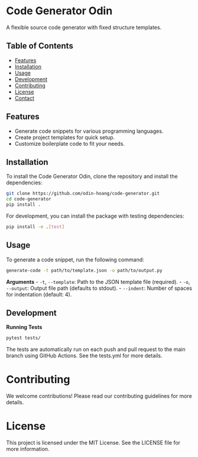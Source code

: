 # Code Generator Odin

A flexible source code generator with fixed structure templates.

## Table of Contents

- [Features](#features)
- [Installation](#installation)
- [Usage](#usage)
- [Development](#development)
- [Contributing](#contributing)
- [License](#license)
- [Contact](#contact)

## Features

- Generate code snippets for various programming languages.
- Create project templates for quick setup.
- Customize boilerplate code to fit your needs.

## Installation

To install the Code Generator Odin, clone the repository and install the dependencies:

```sh
git clone https://github.com/odin-hoang/code-generator.git
cd code-generator
pip install .
```

For development, you can install the package with testing dependencies:

```sh
pip install -e .[test]
```

## Usage

To generate a code snippet, run the following command:

```sh
generate-code -t path/to/template.json -o path/to/output.py
```

**Arguments** - `-t`, `--template`: Path to the JSON template file (required). - `-o`, `--output`: Output file path (defaults to stdout). - `--indent`: Number of spaces for indentation (default: 4).

## Development

**Running Tests**

```sh
pytest tests/
```

The tests are automatically run on each push and pull request to the main branch using GitHub Actions. See the tests.yml for more details.

# Contributing

We welcome contributions! Please read our contributing guidelines for more details.

# License

This project is licensed under the MIT License. See the LICENSE file for more information.
